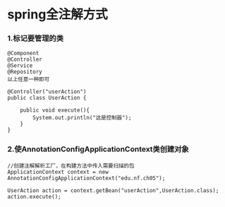 # spring全注解方式

### 1.标记要管理的类

```
@Component
@Controller
@Service
@Repository
以上任意一种即可
```

```
@Controller("userAction")
public class UserAction {

    public void execute(){
        System.out.println("这是控制器");
    }
}

```

### 2.使AnnotationConfigApplicationContext类创建对象

```
//创建注解解析工厂，在构建方法中传入需要扫描的包
ApplicationContext context = new AnnotationConfigApplicationContext("edu.nf.ch05");

UserAction action = context.getBean("userAction",UserAction.class);
action.execute();
```

